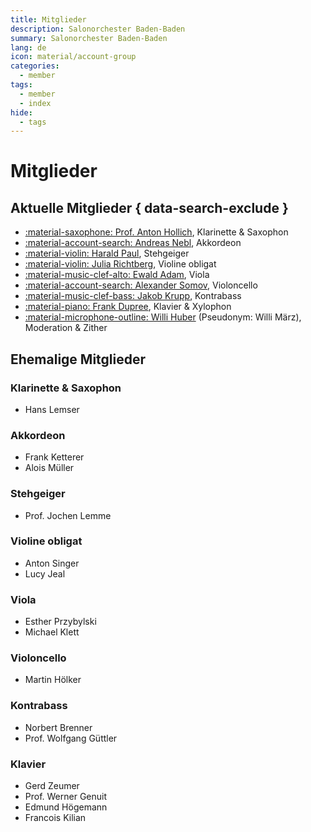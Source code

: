 ```yaml
---
title: Mitglieder
description: Salonorchester Baden-Baden
summary: Salonorchester Baden-Baden
lang: de
icon: material/account-group
categories:
  - member
tags:
  - member
  - index
hide:
  - tags
---
```


# Mitglieder

<!-- more -->

## Aktuelle Mitglieder { data-search-exclude }

* [:material-saxophone: Prof. Anton Hollich](anton-hollich.md), Klarinette & Saxophon
* [:material-account-search: Andreas Nebl](andreas-nebl.md), Akkordeon
* [:material-violin: Harald Paul](harald-paul.md), Stehgeiger
* [:material-violin: Julia Richtberg](julia-richtberg.md), Violine obligat
* [:material-music-clef-alto: Ewald Adam](ewald-adam.md), Viola
* [:material-account-search: Alexander Somov](alexander-somov.md), Violoncello
* [:material-music-clef-bass: Jakob Krupp](jakob-krupp.md), Kontrabass
* [:material-piano: Frank Dupree](frank-dupree.md), Klavier & Xylophon
* [:material-microphone-outline: Willi Huber](willi-huber.md) (Pseudonym: Willi März), Moderation & Zither

## Ehemalige Mitglieder

### Klarinette & Saxophon

* Hans Lemser

### Akkordeon

* Frank Ketterer
* Alois Müller

### Stehgeiger

* Prof. Jochen Lemme

### Violine obligat

* Anton Singer
* Lucy Jeal

### Viola

* Esther Przybylski
* Michael Klett

### Violoncello

* Martin Hölker

### Kontrabass

* Norbert Brenner
* Prof. Wolfgang Güttler

### Klavier

* Gerd Zeumer
* Prof. Werner Genuit
* Edmund Högemann
* Francois Kilian
